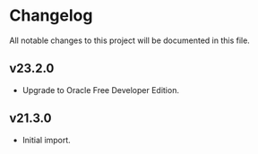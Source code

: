 # Changelog

All notable changes to this project will be documented in this file.

## v23.2.0

- Upgrade to Oracle Free Developer Edition.

## v21.3.0

- Initial import.
